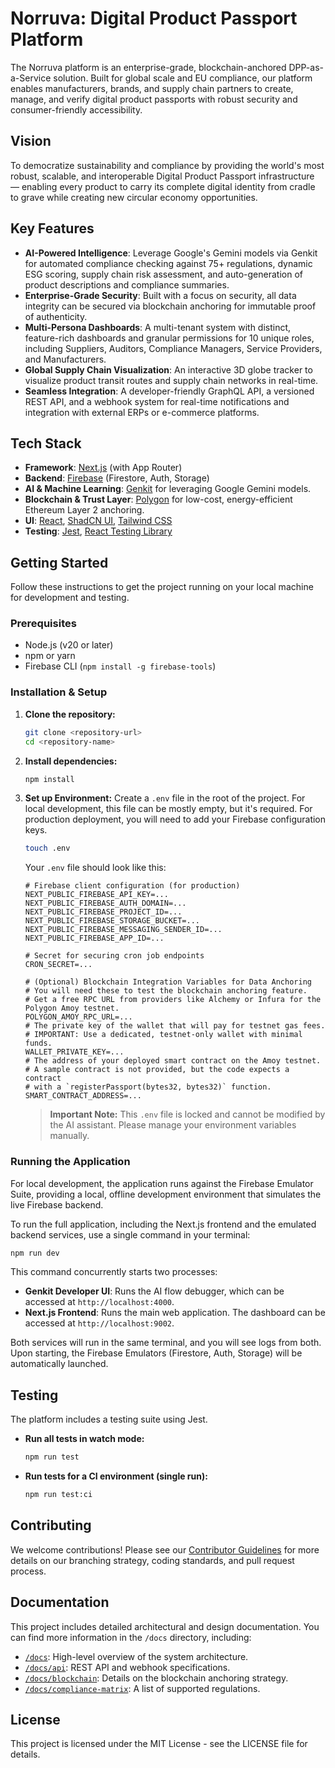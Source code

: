 # Norruva: Digital Product Passport Platform

The Norruva platform is an enterprise-grade, blockchain-anchored DPP-as-a-Service solution. Built for global scale and EU compliance, our platform enables manufacturers, brands, and supply chain partners to create, manage, and verify digital product passports with robust security and consumer-friendly accessibility.

## Vision
To democratize sustainability and compliance by providing the world's most robust, scalable, and interoperable Digital Product Passport infrastructure — enabling every product to carry its complete digital identity from cradle to grave while creating new circular economy opportunities.

## Key Features

-   **AI-Powered Intelligence**: Leverage Google's Gemini models via Genkit for automated compliance checking against 75+ regulations, dynamic ESG scoring, supply chain risk assessment, and auto-generation of product descriptions and compliance summaries.
-   **Enterprise-Grade Security**: Built with a focus on security, all data integrity can be secured via blockchain anchoring for immutable proof of authenticity.
-   **Multi-Persona Dashboards**: A multi-tenant system with distinct, feature-rich dashboards and granular permissions for 10 unique roles, including Suppliers, Auditors, Compliance Managers, Service Providers, and Manufacturers.
-   **Global Supply Chain Visualization**: An interactive 3D globe tracker to visualize product transit routes and supply chain networks in real-time.
-   **Seamless Integration**: A developer-friendly GraphQL API, a versioned REST API, and a webhook system for real-time notifications and integration with external ERPs or e-commerce platforms.

## Tech Stack

-   **Framework**: [Next.js](https://nextjs.org/) (with App Router)
-   **Backend**: [Firebase](https://firebase.google.com/) (Firestore, Auth, Storage)
-   **AI & Machine Learning**: [Genkit](https://firebase.google.com/docs/genkit) for leveraging Google Gemini models.
-   **Blockchain & Trust Layer**: [Polygon](https://polygon.technology/) for low-cost, energy-efficient Ethereum Layer 2 anchoring.
-   **UI**: [React](https://reactjs.org/), [ShadCN UI](https://ui.shadcn.com/), [Tailwind CSS](https://tailwindcss.com/)
-   **Testing**: [Jest](https://jestjs.io/), [React Testing Library](https://testing-library.com/)

## Getting Started

Follow these instructions to get the project running on your local machine for development and testing.

### Prerequisites

-   Node.js (v20 or later)
-   npm or yarn
-   Firebase CLI (`npm install -g firebase-tools`)

### Installation & Setup

1.  **Clone the repository:**
    ```bash
    git clone <repository-url>
    cd <repository-name>
    ```

2.  **Install dependencies:**
    ```bash
    npm install
    ```
    
3.  **Set up Environment:**
    Create a `.env` file in the root of the project. For local development, this file can be mostly empty, but it's required. For production deployment, you will need to add your Firebase configuration keys.
    ```bash
    touch .env
    ```
    Your `.env` file should look like this:
    ```env
    # Firebase client configuration (for production)
    NEXT_PUBLIC_FIREBASE_API_KEY=...
    NEXT_PUBLIC_FIREBASE_AUTH_DOMAIN=...
    NEXT_PUBLIC_FIREBASE_PROJECT_ID=...
    NEXT_PUBLIC_FIREBASE_STORAGE_BUCKET=...
    NEXT_PUBLIC_FIREBASE_MESSAGING_SENDER_ID=...
    NEXT_PUBLIC_FIREBASE_APP_ID=...
    
    # Secret for securing cron job endpoints
    CRON_SECRET=...
    
    # (Optional) Blockchain Integration Variables for Data Anchoring
    # You will need these to test the blockchain anchoring feature.
    # Get a free RPC URL from providers like Alchemy or Infura for the Polygon Amoy testnet.
    POLYGON_AMOY_RPC_URL=...
    # The private key of the wallet that will pay for testnet gas fees.
    # IMPORTANT: Use a dedicated, testnet-only wallet with minimal funds.
    WALLET_PRIVATE_KEY=...
    # The address of your deployed smart contract on the Amoy testnet.
    # A sample contract is not provided, but the code expects a contract
    # with a `registerPassport(bytes32, bytes32)` function.
    SMART_CONTRACT_ADDRESS=...
    ```
    > **Important Note:** This `.env` file is locked and cannot be modified by the AI assistant. Please manage your environment variables manually.

### Running the Application

For local development, the application runs against the Firebase Emulator Suite, providing a local, offline development environment that simulates the live Firebase backend.

To run the full application, including the Next.js frontend and the emulated backend services, use a single command in your terminal:

```bash
npm run dev
```

This command concurrently starts two processes:
-   **Genkit Developer UI**: Runs the AI flow debugger, which can be accessed at `http://localhost:4000`.
-   **Next.js Frontend**: Runs the main web application. The dashboard can be accessed at `http://localhost:9002`.

Both services will run in the same terminal, and you will see logs from both. Upon starting, the Firebase Emulators (Firestore, Auth, Storage) will be automatically launched.

## Testing

The platform includes a testing suite using Jest.

-   **Run all tests in watch mode:**
    ```bash
    npm run test
    ```
-   **Run tests for a CI environment (single run):**
    ```bash
    npm run test:ci
    ```
    
## Contributing
We welcome contributions! Please see our [Contributor Guidelines](./docs/contributing) for more details on our branching strategy, coding standards, and pull request process.

## Documentation
This project includes detailed architectural and design documentation. You can find more information in the `/docs` directory, including:

-   [`/docs`](./docs): High-level overview of the system architecture.
-   [`/docs/api`](./docs/api): REST API and webhook specifications.
-   [`/docs/blockchain`](./docs/blockchain): Details on the blockchain anchoring strategy.
-   [`/docs/compliance-matrix`](./docs/compliance-matrix): A list of supported regulations.

## License
This project is licensed under the MIT License - see the LICENSE file for details.
